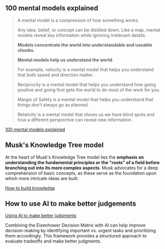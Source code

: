
## 100 mental models explained

> A mental model is a compression of how something works. 
> 
> Any idea, belief, or concept can be distilled down. Like a map, mental models reveal key information while ignoring irrelevant details. 
> 
> **Models concentrate the world into understandable and useable chunks.**
> 
> **Mental models help us understand the world**. 
> 
> For example, velocity is a mental model that helps you understand that both speed and direction matter. 
> 
> Reciprocity is a mental model that helps you understand how going positive and going first gets the world to do most of the work for you. 
> 
> Margin of Safety is a mental model that helps you understand that things don’t always go as planned. 
> 
> Relativity is a mental model that shows us we have blind spots and how a different perspective can reveal new information.

[100 mental models explained](https://fs.blog/mental-models/)


## Musk's Knowledge Tree model

At the heart of Musk's Knowledge Tree model lies the **emphasis on understanding the fundamental principles or the "roots" of a field before branching out into its more complex aspects**. Musk advocates for a deep comprehension of basic concepts, as these serve as the foundation upon which more intricate ideas are built.

[How to build knowledge](https://fs.blog/elon-musk-knowledge/)

## How to use AI to make better judgements

[Using AI to make better judgments](https://medium.com/@raphael.mansuy/using-ai-to-make-better-judgments-9e5eb1d17181)

Combining the Eisenhower Decision Matrix with AI can help improve decision-making by identifying important vs. urgent tasks and prioritizing them accordingly. This framework provides a structured approach to evaluate tradeoffs and make better judgments.
